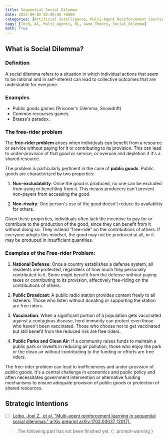 ```yaml
---
title: Sequential Social Dilemma
date: 2023-09-02 02:40:00 +0800
categories: [Artificial Intelligence, Multi-Agent Reinforcement Learning]
tags: [Tech, AI, Multi_Agents, RL, Game_Theory, Social_Dilemma]
math: True
---
```


## What is Social Dilemma?

### Definition

A social dilemma refers to a situation in which individual actions that seem to be rational and in self-interest can lead to collective outcomes that are undesirable for everyone.

### Examples
- Public goods games (Prisoner's Dilemma, Snowdrift)
- Common recourses games.
- Braess's paradox.

### The free-rider problem
The **free-rider problem** arises when individuals can benefit from a resource or service without paying for it or contributing to its provision. This can lead to under-provision of that good or service, or overuse and depletion if it's a shared resource.

The problem is particularly pertinent in the case of **public goods**. Public goods are characterized by two properties:

1. **Non-excludability**: Once the good is produced, no one can be excluded from using or benefiting from it. This means producers can't prevent non-payers from accessing the good.
   
2. **Non-rivalry**: One person's use of the good doesn't reduce its availability for others. 

Given these properties, individuals often lack the incentive to pay for or contribute to the production of the good, since they can benefit from it without doing so. They instead "free-ride" on the contributions of others. If everyone adopts this mindset, the good may not be produced at all, or it may be produced in insufficient quantities.

### Examples of the Free-rider Problem:

1. **National Defense**: Once a country establishes a defense system, all residents are protected, regardless of how much they personally contributed to it. Some might benefit from the defense without paying taxes or contributing to its provision, effectively free-riding on the contributions of others.

2. **Public Broadcast**: A public radio station provides content freely to all listeners. Those who listen without donating or supporting the station are free riders.

3. **Vaccination**: When a significant portion of a population gets vaccinated against a contagious disease, herd immunity can protect even those who haven't been vaccinated. Those who choose not to get vaccinated but still benefit from the reduced risk are free riders.

4. **Public Parks and Clean Air**: If a community raises funds to maintain a public park or invests in reducing air pollution, those who enjoy the park or the clean air without contributing to the funding or efforts are free riders.

The free-rider problem can lead to inefficiencies and under-provision of public goods. It's a central challenge in economics and public policy and often necessitates government intervention or alternative funding mechanisms to ensure adequate provision of public goods or protection of shared resources.

## Strategic Intentions



- [ ] [Leibo, Joel Z., et al. "Multi-agent reinforcement learning in sequential social dilemmas." arXiv preprint arXiv:1702.03037 (2017).](https://arxiv.org/pdf/1702.03037.pdf)

> The following part has not been finished yet.
{: .prompt-warning }